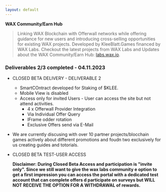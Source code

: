 ```yaml
---
layout: default
---
```



**WAX Community/Earn Hub**

> Linking WAX Blockchain with Offerwall networks while offering guidance for new users and introducing cross-selling opportunities for existing WAX projects. 
> Developed by KleeBlatt.Games financed by WAX Labs. Checkout the latest projects from WAX Labs and Updates about the WAX Community/Earn Hub: [labs.wax.io](https://labs.wax.io/).




### Deliverables 2/3 completed - 04.11.2023

- CLOSED BETA DELIVERY - DELIVERABLE 2
  - SmartCOntract developed for Staking of $KLEE.
  - Mobile View is disabled 
  - Access only for invited Users - User can access the site but not attend activities. 
    - 4 x Offerwall Provider Integration
    - Via Individual Offer Query
    - IFrame odder rotation
    - Exclusive Offers send via E-Mail

- We are currently discusing with over 10 partner projects/blocchain games actively about different promotions and foudn two exclusively for us creating guides and totorials.

      
- CLOSED BETA TEST-USER ACCESS

   **Disclaimer: During Closed Beta Access and participation is "invite only". Since we still want to give the wax labs community  e option to get a first impression you can access the portal with a dedicated test account that can complete offers
     d participate on surveys but WILL NOT RECEIVE THE OPTION FOR A WITHDRAWAL of rewards.**

 

